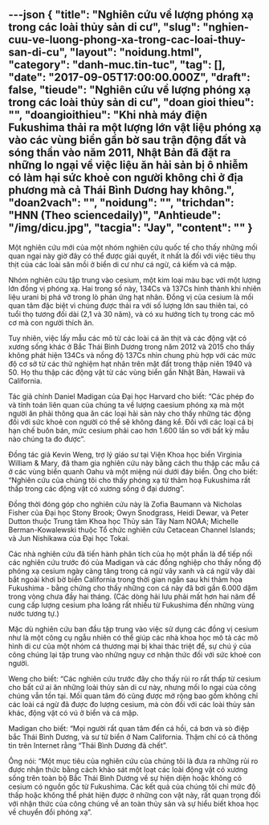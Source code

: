 ---json
{
    "title": "Nghiên cứu về lượng phóng xạ trong các loài thủy sản di cư",
    "slug": "nghien-cuu-ve-luong-phong-xa-trong-cac-loai-thuy-san-di-cu",
    "layout": "noidung.html",
    "category": "danh-muc.tin-tuc",
    "tag": [],
    "date": "2017-09-05T17:00:00.000Z",
    "draft": false,
    "tieude": "Nghiên cứu về lượng phóng xạ trong các loài thủy sản di cư",
    "doan gioi thieu": "",
    "doangioithieu": "Khi nhà máy điện Fukushima thải ra một lượng lớn vật liệu phóng xạ vào các vùng biển gần bờ sau trận động đất và sóng thần vào năm 2011, Nhật Bản đã đặt ra những lo ngại về việc liệu ăn hải sản bị ô nhiễm có làm hại sức khoẻ con người không chỉ ở địa phương mà cả Thái Bình Dương hay không.",
    "doan2vach": "",
    "noidung": "",
    "trichdan": "HNN (Theo sciencedaily)",
    "Anhtieude": "/img/dicu.jpg",
    "tacgia": "Jay",
    "__content__": ""
}
---
<p><span style="font-size:14px">Một nghi&ecirc;n cứu mới của một nh&oacute;m nghi&ecirc;n cứu quốc tế cho thấy những mối quan ngại n&agrave;y giờ đ&acirc;y c&oacute; thể được giải quyết, &iacute;t nhất l&agrave; đối với việc ti&ecirc;u thụ thịt của c&aacute;c lo&agrave;i săn mồi ở biển di cư như c&aacute; ngừ, c&aacute; kiếm v&agrave; c&aacute; mập.</span></p>

<p><span style="font-size:14px">Nh&oacute;m nghi&ecirc;n cứu tập trung v&agrave;o cesium, một kim loại m&agrave;u bạc với một lượng lớn đồng vị ph&oacute;ng xạ. Hai trong số n&agrave;y, 134Cs v&agrave; 137Cs h&igrave;nh th&agrave;nh khi nhi&ecirc;n liệu urani bị ph&aacute; vỡ trong l&ograve; phản ứng hạt nh&acirc;n. Đồng vị của cesium l&agrave; mối quan t&acirc;m đặc biệt v&igrave; ch&uacute;ng được thải ra với số lượng lớn sau thi&ecirc;n tai, c&oacute; tuổi thọ tương đối d&agrave;i (2,1 v&agrave; 30 năm), v&agrave; c&oacute; xu hướng t&iacute;ch tụ trong c&aacute;c m&ocirc; cơ m&agrave; con người th&iacute;ch ăn.</span></p>

<p><span style="font-size:14px">Tuy nhi&ecirc;n, việc lấy mẫu c&aacute;c m&ocirc; từ c&aacute;c lo&agrave;i c&aacute; ăn thịt v&agrave; c&aacute;c động vật c&oacute; xương sống kh&aacute;c ở Bắc Th&aacute;i B&igrave;nh Dương trong năm 2012 v&agrave; 2015 cho thấy kh&ocirc;ng ph&aacute;t hiện 134Cs v&agrave; nồng độ 137Cs nh&igrave;n chung ph&ugrave; hợp với c&aacute;c mức độ cơ sở từ c&aacute;c thử nghiệm hạt nh&acirc;n tr&ecirc;n mặt đất trong thập ni&ecirc;n 1940 v&agrave; 50. Họ thu thập c&aacute;c động vật từ c&aacute;c v&ugrave;ng biển gần Nhật Bản, Hawaii v&agrave; California.</span></p>

<p><span style="font-size:14px">T&aacute;c giả ch&iacute;nh Daniel Madigan của Đại học Harvard cho biết: &ldquo;C&aacute;c ph&eacute;p đo v&agrave; t&iacute;nh to&aacute;n li&ecirc;n quan của ch&uacute;ng ta về lượng caesium ph&oacute;ng xạ m&agrave; một người ăn phải th&ocirc;ng qua ăn c&aacute;c loại hải sản n&agrave;y cho thấy những t&aacute;c động đối với sức khoẻ con người c&oacute; thể sẽ kh&ocirc;ng đ&aacute;ng kể. Đối với c&aacute;c loại c&aacute; bị hạn chế bu&ocirc;n b&aacute;n, mức cesium phải cao hơn 1.600 lần so với bất kỳ mẫu n&agrave;o ch&uacute;ng ta đo được&rdquo;.</span></p>

<p><span style="font-size:14px">Đồng t&aacute;c giả Kevin Weng, trợ l&yacute; gi&aacute;o sư tại Viện Khoa học biển Virginia William &amp; Mary, đ&atilde; tham gia nghi&ecirc;n cứu n&agrave;y bằng c&aacute;ch thu thập c&aacute;c mẫu c&aacute; ở c&aacute;c v&ugrave;ng biển quanh Oahu v&agrave; một miệng n&uacute;i dưới đ&aacute;y biển. &Ocirc;ng cho biết: &ldquo;Nghi&ecirc;n cứu của ch&uacute;ng t&ocirc;i cho thấy ph&oacute;ng xạ từ thảm hoạ Fukushima rất thấp trong c&aacute;c động vật c&oacute; xương sống ở đại dương&rdquo;.</span></p>

<p><span style="font-size:14px">Đồng thời đ&oacute;ng g&oacute;p cho nghi&ecirc;n cứu n&agrave;y l&agrave; Zofia Baumann v&agrave; Nicholas Fisher của Đại học Stony Brook; Owyn Snodgrass, Heidi Dewar, v&agrave; Peter Dutton thuộc Trung t&acirc;m Khoa học Thủy sản T&acirc;y Nam NOAA; Michelle Berman-Kowalewski thuộc Tổ chức nghi&ecirc;n cứu Cetacean Channel Islands; v&agrave; Jun Nishikawa của Đại học Tokai.</span></p>

<p><span style="font-size:14px">C&aacute;c nh&agrave; nghi&ecirc;n cứu đ&atilde; tiến h&agrave;nh ph&acirc;n t&iacute;ch của họ một phần l&agrave; để tiếp nối c&aacute;c nghi&ecirc;n cứu trước đ&oacute; của Madigan v&agrave; c&aacute;c đồng nghiệp cho thấy nồng độ ph&oacute;ng xạ cesium ng&agrave;y c&agrave;ng tăng trong c&aacute; ngừ v&acirc;y xanh v&agrave; c&aacute; ngừ v&acirc;y d&agrave;i bắt ngo&agrave;i khơi bờ biển California trong thời gian ngắn sau khi thảm họa Fukushima - bằng chứng cho thấy những con c&aacute; n&agrave;y đ&atilde; bơi gần 6.000 dặm trong v&ograve;ng chưa đầy hai th&aacute;ng. (C&aacute;c d&ograve;ng hải lưu phải mất hơn hai năm để cung cấp lượng cesium pha lo&atilde;ng rất nhiều từ Fukushima đến những v&ugrave;ng nước tương tự.)</span></p>

<p><span style="font-size:14px">Mặc d&ugrave; nghi&ecirc;n cứu ban đầu tập trung v&agrave;o việc sử dụng c&aacute;c đồng vị cesium như l&agrave; một c&ocirc;ng cụ ngẫu nhi&ecirc;n c&oacute; thể gi&uacute;p c&aacute;c nh&agrave; khoa học m&ocirc; tả c&aacute;c m&ocirc; h&igrave;nh di cư của một nh&oacute;m c&aacute; thương mại bị khai th&aacute;c triệt để, sự ch&uacute; &yacute; của c&ocirc;ng ch&uacute;ng lại tập trung v&agrave;o những nguy cơ nhận thức đối với sức khoẻ con người.</span></p>

<p><span style="font-size:14px">Weng cho biết: &ldquo;C&aacute;c nghi&ecirc;n cứu trước đ&acirc;y cho thấy rủi ro rất thấp từ cesium cho bất cứ ai ăn những lo&agrave;i thủy sản di cư n&agrave;y, nhưng mối lo ngại của c&ocirc;ng ch&uacute;ng vẫn tồn tại. Mối quan t&acirc;m đ&oacute; cũng được mở rộng bao gồm kh&ocirc;ng chỉ c&aacute;c lo&agrave;i c&aacute; ngừ đ&atilde; được đo lượng cesium, m&agrave; c&ograve;n đối với c&aacute;c lo&agrave;i thủy sản kh&aacute;c, động vật c&oacute; v&uacute; ở biển v&agrave; c&aacute; mập.</span></p>

<p><span style="font-size:14px">Madigan cho biết: &ldquo;Mọi người rất quan t&acirc;m đến c&aacute; hồi, c&aacute; bơn v&agrave; s&ograve; điệp bắc Th&aacute;i B&igrave;nh Dương, v&agrave; sư tử biển ở Nam California. Thậm ch&iacute; c&oacute; cả th&ocirc;ng tin tr&ecirc;n Internet rằng &ldquo;Th&aacute;i B&igrave;nh Dương đ&atilde; chết&rdquo;.</span></p>

<p><span style="font-size:14px">&Ocirc;ng n&oacute;i: &ldquo;Một mục ti&ecirc;u của nghi&ecirc;n cứu của ch&uacute;ng t&ocirc;i l&agrave; đưa ra những rủi ro được nhận thức bằng c&aacute;ch khảo s&aacute;t một loạt c&aacute;c lo&agrave;i động vật c&oacute; xương sống tr&ecirc;n to&agrave;n bộ Bắc Th&aacute;i B&igrave;nh Dương về sự hiện diện hoặc kh&ocirc;ng c&oacute; cesium c&oacute; nguồn gốc từ Fukushima. C&aacute;c kết quả của ch&uacute;ng t&ocirc;i chỉ mức độ thấp hoặc kh&ocirc;ng thể ph&aacute;t hiện được ở những con vật n&agrave;y, rất quan trọng đối với nhận thức của c&ocirc;ng ch&uacute;ng về an to&agrave;n thủy sản v&agrave; sự hiểu biết khoa học về chuyển đổi ph&oacute;ng xạ&rdquo;.</span></p>
